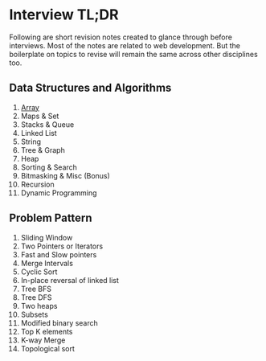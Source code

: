 # Interview TL;DR

Following are short revision notes created to glance through before interviews. Most of the notes are related to web development. But the boilerplate on topics to revise will remain the same across other disciplines too.

## Data Structures and Algorithms

1. [Array](/dsa/array.md)
2. Maps & Set
3. Stacks & Queue
4. Linked List
5. String
6. Tree & Graph
7. Heap
8. Sorting & Search
9. Bitmasking & Misc (Bonus)
10. Recursion
11. Dynamic Programming

## Problem Pattern

1. Sliding Window
2. Two Pointers or Iterators
3. Fast and Slow pointers
4. Merge Intervals
5. Cyclic Sort
6. In-place reversal of linked list
7. Tree BFS
8. Tree DFS
9. Two heaps
10. Subsets
11. Modified binary search
12. Top K elements
13. K-way Merge
14. Topological sort
